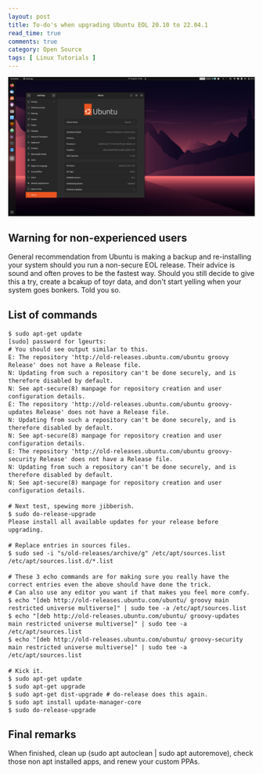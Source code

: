 ```yaml
---
layout: post
title: To-do's when upgrading Ubuntu EOL 20.10 to 22.04.1
read_time: true
comments: true
category: Open Source 
tags: [ Linux Tutorials ]
---
```


<img src="/assets/jammy-jellyfish.png" width="654">

## Warning for non-experienced users
General recommendation from Ubuntu is making a backup and re-installing your system should you run a non-secure EOL release. Their advice is sound and often proves to be the fastest way. Should you still decide to give this a try, create a bcakup of toyr data, and don't start yelling when your system goes bonkers. Told you so.

## List of commands
```
$ sudo apt-get update                   
[sudo] password for lgeurts:
# You should see output similar to this.
E: The repository 'http://old-releases.ubuntu.com/ubuntu groovy Release' does not have a Release file.
N: Updating from such a repository can't be done securely, and is therefore disabled by default.
N: See apt-secure(8) manpage for repository creation and user configuration details.
E: The repository 'http://old-releases.ubuntu.com/ubuntu groovy-updates Release' does not have a Release file.
N: Updating from such a repository can't be done securely, and is therefore disabled by default.
N: See apt-secure(8) manpage for repository creation and user configuration details.
E: The repository 'http://old-releases.ubuntu.com/ubuntu groovy-security Release' does not have a Release file.
N: Updating from such a repository can't be done securely, and is therefore disabled by default.
N: See apt-secure(8) manpage for repository creation and user configuration details.

# Next test, spewing more jibberish.
$ sudo do-release-upgrade
Please install all available updates for your release before upgrading.

# Replace entries in sources files. 
$ sudo sed -i "s/old-releases/archive/g" /etc/apt/sources.list /etc/apt/sources.list.d/*.list 

# These 3 echo commands are for making sure you really have the correct entries even the above should have done the trick.
# Can also use any editor you want if that makes you feel more comfy.
$ echo "[deb http://old-releases.ubuntu.com/ubuntu/ groovy main restricted universe multiverse]" | sudo tee -a /etc/apt/sources.list
$ echo "[deb http://old-releases.ubuntu.com/ubuntu/ groovy-updates main restricted universe multiverse]" | sudo tee -a /etc/apt/sources.list
$ echo "[deb http://old-releases.ubuntu.com/ubuntu/ groovy-security main restricted universe multiverse]" | sudo tee -a /etc/apt/sources.list

# Kick it.
$ sudo apt-get update
$ sudo apt-get upgrade
$ sudo apt-get dist-upgrade # do-release does this again.
$ sudo apt install update-manager-core
$ sudo do-release-upgrade
```

## Final remarks
When finished, clean up (sudo apt autoclean | sudo apt autoremove), check those non apt installed apps, and renew your custom PPAs.
